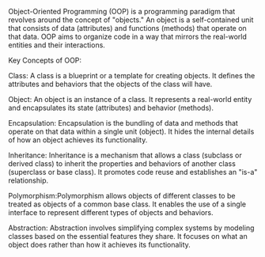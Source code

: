 Object-Oriented Programming (OOP) is a programming paradigm that revolves around the concept of "objects." An object is a self-contained unit that consists of data (attributes) and functions (methods) that operate on that data. OOP aims to organize code in a way that mirrors the real-world entities and their interactions.

Key Concepts of OOP:

Class: A class is a blueprint or a template for creating objects. It defines the attributes and behaviors that the objects of the class will have.

Object: An object is an instance of a class. It represents a real-world entity and encapsulates its state (attributes) and behavior (methods).

Encapsulation: Encapsulation is the bundling of data and methods that operate on that data within a single unit (object). It hides the internal details of how an object achieves its functionality.

Inheritance: Inheritance is a mechanism that allows a class (subclass or derived class) to inherit the properties and behaviors of another class (superclass or base class). It promotes code reuse and establishes an "is-a" relationship.

Polymorphism:Polymorphism allows objects of different classes to be treated as objects of a common base class. It enables the use of a single interface to represent different types of objects and behaviors.

Abstraction: Abstraction involves simplifying complex systems by modeling classes based on the essential features they share. It focuses on what an object does rather than how it achieves its functionality.
